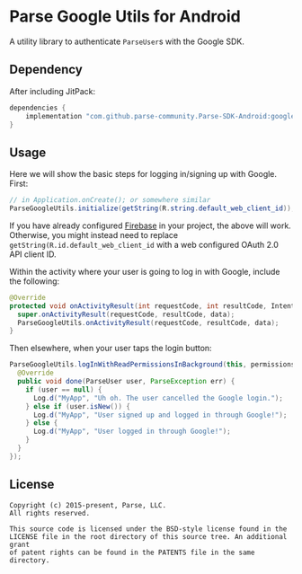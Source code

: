 # Parse Google Utils for Android
A utility library to authenticate `ParseUser`s with the Google SDK.

## Dependency

After including JitPack:
```gradle
dependencies {
    implementation "com.github.parse-community.Parse-SDK-Android:google:latest.version.here"
}
```

## Usage
Here we will show the basic steps for logging in/signing up with Google. First:
```java
// in Application.onCreate(); or somewhere similar
ParseGoogleUtils.initialize(getString(R.string.default_web_client_id));
```
If you have already configured [Firebase](https://firebase.google.com/docs/android/setup) in your project, the above will work. Otherwise, you might instead need to replace `getString(R.id.default_web_client_id` with a web configured OAuth 2.0 API client ID.

Within the activity where your user is going to log in with Google, include the following:
```java
@Override
protected void onActivityResult(int requestCode, int resultCode, Intent data) {
  super.onActivityResult(requestCode, resultCode, data);
  ParseGoogleUtils.onActivityResult(requestCode, resultCode, data);
}
```
Then elsewhere, when your user taps the login button:
```java
ParseGoogleUtils.logInWithReadPermissionsInBackground(this, permissions, new LogInCallback() {
  @Override
  public void done(ParseUser user, ParseException err) {
    if (user == null) {
      Log.d("MyApp", "Uh oh. The user cancelled the Google login.");
    } else if (user.isNew()) {
      Log.d("MyApp", "User signed up and logged in through Google!");
    } else {
      Log.d("MyApp", "User logged in through Google!");
    }
  }
});
```

## License
    Copyright (c) 2015-present, Parse, LLC.
    All rights reserved.

    This source code is licensed under the BSD-style license found in the
    LICENSE file in the root directory of this source tree. An additional grant
    of patent rights can be found in the PATENTS file in the same directory.
